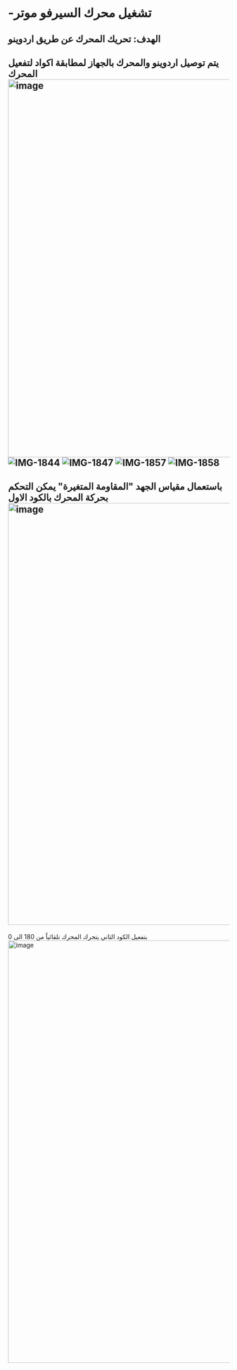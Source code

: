# -تشغيل محرك السيرفو موتر 
الهدف: تحريك المحرك عن طريق اردوينو
-
يتم توصيل اردوينو والمحرك بالجهاز لمطابقة اكواد لتفعيل المحرك
<img width="859" alt="image" src="https://user-images.githubusercontent.com/110161566/182249382-5f970aee-9c21-4f3c-a436-14ad668ef80e.png">
![IMG-1844](https://user-images.githubusercontent.com/110161566/182250172-e3826067-2fdf-478e-9868-9b62fd692b60.jpg)
![IMG-1847](https://user-images.githubusercontent.com/110161566/182250235-a8215afb-e2ba-4988-824c-5222dff0564b.jpg)
![IMG-1857](https://user-images.githubusercontent.com/110161566/182250774-304f4070-bbbe-4108-97bc-eb5fc9f2f230.jpg)
![IMG-1858](https://user-images.githubusercontent.com/110161566/182250787-385c70a4-75cd-4bee-ac82-ad86586e4c09.jpg)
-
باستعمال مقياس الجهد "المقاومة المتغيرة" يمكن التحكم بحركة المحرك بالكود الاول
<img width="959" alt="image" src="https://user-images.githubusercontent.com/110161566/182247819-2ffc803b-5ca1-4ef1-87d0-559b8fa66b7d.png">
-
بتفعيل الكود الثاني يتحرك المحرك تلقائياً من 180 الى 0
<img width="960" alt="image" src="https://user-images.githubusercontent.com/110161566/182247622-237321cc-8a95-446a-a6fb-494a7ba7a66c.png">

